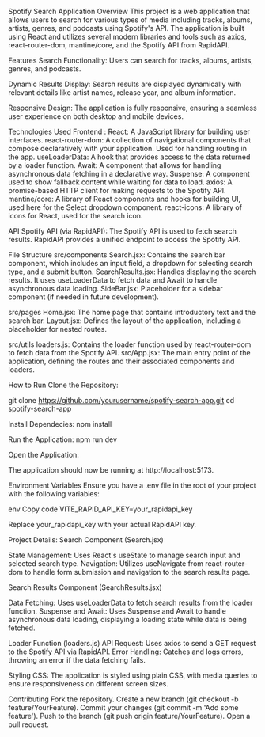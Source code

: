 Spotify Search Application
Overview
This project is a web application that allows users to search for various types of media including tracks, albums, artists, genres, and podcasts using Spotify's API. The application is built using React and utilizes several modern libraries and tools such as axios, react-router-dom, mantine/core, and the Spotify API from RapidAPI.

Features
Search Functionality: Users can search for tracks, albums, artists, genres, and podcasts.

Dynamic Results Display: Search results are displayed dynamically with relevant details like artist names, release year, and album information.

Responsive Design: The application is fully responsive, ensuring a seamless user experience on both desktop and mobile devices.

Technologies Used
Frontend :
React: A JavaScript library for building user interfaces.
react-router-dom: A collection of navigational components that compose declaratively with your application. Used for handling routing in the app.
useLoaderData: A hook that provides access to the data returned by a loader function.
Await: A component that allows for handling asynchronous data fetching in a declarative way.
Suspense: A component used to show fallback content while waiting for data to load.
axios: A promise-based HTTP client for making requests to the Spotify API.
mantine/core: A library of React components and hooks for building UI, used here for the Select dropdown component.
react-icons: A library of icons for React, used for the search icon.

API
Spotify API (via RapidAPI): The Spotify API is used to fetch search results. RapidAPI provides a unified endpoint to access the Spotify API.

File Structure
src/components
Search.jsx: Contains the search bar component, which includes an input field, a dropdown for selecting search type, and a submit button.
SearchResults.jsx: Handles displaying the search results. It uses useLoaderData to fetch data and Await to handle asynchronous data loading.
SideBar.jsx: Placeholder for a sidebar component (if needed in future development).

src/pages
Home.jsx: The home page that contains introductory text and the search bar.
Layout.jsx: Defines the layout of the application, including a placeholder for nested routes.

src/utils
loaders.js: Contains the loader function used by react-router-dom to fetch data from the Spotify API.
src/App.jsx: The main entry point of the application, defining the routes and their associated components and loaders.

How to Run
Clone the Repository:

git clone https://github.com/yourusername/spotify-search-app.git
cd spotify-search-app


Install Dependecies:
npm install

Run the Application:
npm run dev

Open the Application:

The application should now be running at http://localhost:5173.

Environment Variables
Ensure you have a .env file in the root of your project with the following variables:

env
Copy code
VITE_RAPID_API_KEY=your_rapidapi_key

Replace your_rapidapi_key with your actual RapidAPI key.

Project Details:
Search Component (Search.jsx)

State Management: Uses React's useState to manage search input and selected search type.
Navigation: Utilizes useNavigate from react-router-dom to handle form submission and navigation to the search results page.

Search Results Component (SearchResults.jsx)

Data Fetching: Uses useLoaderData to fetch search results from the loader function.
Suspense and Await: Uses Suspense and Await to handle asynchronous data loading, displaying a loading state while data is being fetched.

Loader Function (loaders.js)
API Request: Uses axios to send a GET request to the Spotify API via RapidAPI.
Error Handling: Catches and logs errors, throwing an error if the data fetching fails.

Styling
CSS: The application is styled using plain CSS, with media queries to ensure responsiveness on different screen sizes.

Contributing
Fork the repository.
Create a new branch (git checkout -b feature/YourFeature).
Commit your changes (git commit -m 'Add some feature').
Push to the branch (git push origin feature/YourFeature).
Open a pull request.


